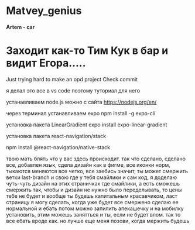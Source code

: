 # Matvey_genius
**Artem - car**
# Заходит как-то Тим Кук в бар и видит Егора..... 
Just trying hard to make an opd project
Check commit


я делал это все в vs code поэтому туториал для него


устанавливаем node.js
можно с сайта https://nodejs.org/en/

через терминал устанавливаем expo
npm install -g expo-cli

установка пакета LinearGradient
expo install expo-linear-gradient

установка пакета react-navigation/stack

npm install @react-navigation/native-stack


твою мать блять что у вас здесь происходит.
так что сделано, сделано все, добавлен язык, сдела дизайн как в фигме, все иконки норм, тыкаются меняются все четко, все заебись
значит, ты может смержить ветки last-branch и свою где у тебя смайлики и сам код, я доделаю чуть-чуть дизайн на этих страничках где смайлики, а есть сможешь смержить так, чтобы и дизайн не нужно было переделывать, то цены тебе не будет и вообще ты будешь капитальным красавчиком, ласт страницу я могу сделать, когда уже будет все смержено сделаю ее нормальной и ебать потом можно запилить апекашечку и на мобилку установить, этим можешь занятться и ты, если не будет влом.
так то все ебать вроде как. но лучше еще меня позови, когда мержить будешь

